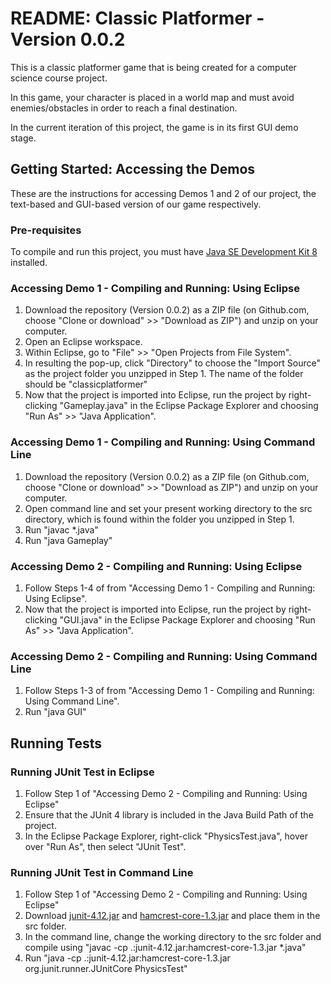 # README: Classic Platformer - Version 0.0.2
This is a classic platformer game that is being created for a computer science course project.

In this game, your character is placed in a world map and must avoid enemies/obstacles in order to reach a final destination.

In the current iteration of this project, the game is in its first GUI demo stage. 


## Getting Started: Accessing the Demos
These are the instructions for accessing Demos 1 and 2 of our project, the text-based and GUI-based version of our game respectively. 

### Pre-requisites

To compile and run this project, you must have [Java SE Development Kit 8](https://www.oracle.com/technetwork/java/javase/downloads/jdk8-downloads-2133151.html) installed. 


### Accessing Demo 1 - Compiling and Running: Using Eclipse
 1. Download the repository (Version 0.0.2) as a ZIP file (on Github.com, choose "Clone or download" >> "Download as ZIP") and unzip on your computer.
 2. Open an Eclipse workspace.
 3. Within Eclipse, go to "File" >> "Open Projects from File System".
 4. In resulting the pop-up, click "Directory" to choose the "Import Source" as the project folder you unzipped in Step 1. The name of the folder should be "classicplatformer"
 5. Now that the project is imported into Eclipse, run the project by right-clicking "Gameplay.java" in the Eclipse Package Explorer and choosing "Run As" >> "Java Application".

### Accessing Demo 1 - Compiling and Running: Using Command Line
 1. Download the repository (Version 0.0.2) as a ZIP file (on Github.com, choose "Clone or download" >> "Download as ZIP") and unzip on your computer.
 2. Open command line and set your present working directory to the src directory, which is found within the folder you unzipped in Step 1. 
 3. Run "javac *.java"
 4. Run "java Gameplay"

 
### Accessing Demo 2 - Compiling and Running: Using Eclipse
 1. Follow Steps 1-4 of from "Accessing Demo 1 - Compiling and Running: Using Eclipse". 
 2. Now that the project is imported into Eclipse, run the project by right-clicking "GUI.java" in the Eclipse Package Explorer and choosing "Run As" >> "Java Application".

### Accessing Demo 2 - Compiling and Running: Using Command Line
 1. Follow Steps 1-3 of from "Accessing Demo 1 - Compiling and Running: Using Command Line". 
 2. Run "java GUI"
 
## Running Tests
### Running JUnit Test in Eclipse
 1. Follow Step 1 of "Accessing Demo 2 - Compiling and Running: Using Eclipse"
 2. Ensure that the JUnit 4 library is included in the Java Build Path of the project. 
 3. In the Eclipse Package Explorer, right-click "PhysicsTest.java", hover over "Run As", then select "JUnit Test".
 
### Running JUnit Test in Command Line
 1. Follow Step 1 of "Accessing Demo 2 - Compiling and Running: Using Eclipse"
 2. Download [junit-4.12.jar](https://mvnrepository.com/artifact/junit/junit/4.12) and [hamcrest-core-1.3.jar](http://www.java2s.com/Code/Jar/h/Downloadhamcrestcore13jar.htm) and place them in the src folder. 
 3. In the command line, change the working directory to the src folder and compile using "javac -cp .:junit-4.12.jar:hamcrest-core-1.3.jar *.java"
 4. Run "java -cp .:junit-4.12.jar:hamcrest-core-1.3.jar org.junit.runner.JUnitCore PhysicsTest"
 
